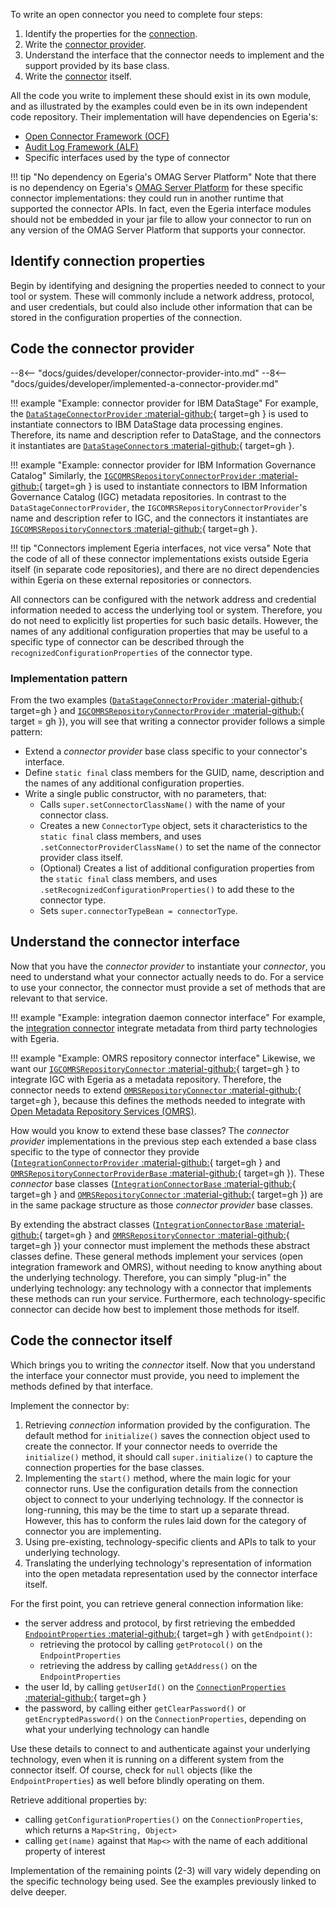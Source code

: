 <!-- SPDX-License-Identifier: CC-BY-4.0 -->
<!-- Copyright Contributors to the ODPi Egeria project. -->


To write an open connector you need to complete four steps:

1. Identify the properties for the [connection](/concepts/connection).
2. Write the [connector provider](/concepts/connector-provider).
3. Understand the interface that the connector needs to implement and the support provided by its base class.
4. Write the [connector](/concepts/connector) itself.

All the code you write to implement these should exist in its own module, and as illustrated by the examples could even be in its own independent code repository. Their implementation will have dependencies on Egeria's:

- [Open Connector Framework (OCF)](/frameworks/ocf/overview)
- [Audit Log Framework (ALF)](/frameworks/alf/overview)
- Specific interfaces used by the type of connector

!!! tip "No dependency on Egeria's OMAG Server Platform"
    Note that there is no dependency on Egeria's [OMAG Server Platform](/concepts/omag-server-platform) for these specific connector implementations: they could run in another runtime that supported the connector APIs.  In fact, even the Egeria interface modules should not be embedded in your jar file to allow your connector to run on any version of the OMAG Server Platform that supports your connector.

## Identify connection properties

Begin by identifying and designing the properties needed to connect to your tool or system. These will commonly include a network address, protocol, and user credentials, but could also include other information that can be stored in the configuration properties of the connection.

## Code the connector provider

--8<-- "docs/guides/developer/connector-provider-into.md"
--8<-- "docs/guides/developer/implemented-a-connector-provider.md"

!!! example "Example: connector provider for IBM DataStage"
    For example, the [`DataStageConnectorProvider` :material-github:](https://github.com/odpi/egeria-connector-ibm-information-server/blob/main/datastage-adapter/src/main/java/org/odpi/egeria/connectors/ibm/datastage/dataengineconnector/DataStageConnectorProvider.java){ target=gh } is used to instantiate connectors to IBM DataStage data processing engines. Therefore, its name and description refer to DataStage, and the connectors it instantiates are [`DataStageConnector`s :material-github:](https://github.com/odpi/egeria-connector-ibm-information-server/blob/main/datastage-adapter/src/main/java/org/odpi/egeria/connectors/ibm/datastage/dataengineconnector/DataStageConnector.java){ target=gh }.

!!! example "Example: connector provider for IBM Information Governance Catalog"
    Similarly, the [`IGCOMRSRepositoryConnectorProvider` :material-github:](https://github.com/odpi/egeria-connector-ibm-information-server/blob/main/igc-adapter/src/main/java/org/odpi/egeria/connectors/ibm/igc/repositoryconnector/IGCOMRSRepositoryConnectorProvider.java){ target=gh } is used to instantiate connectors to IBM Information Governance Catalog (IGC) metadata repositories. In contrast to the `DataStageConnectorProvider`, the `IGCOMRSRepositoryConnectorProvider`'s name and description refer to IGC, and the connectors it instantiates are [`IGCOMRSRepositoryConnector`s :material-github:](https://github.com/odpi/egeria-connector-ibm-information-server/blob/main/igc-adapter/src/main/java/org/odpi/egeria/connectors/ibm/igc/repositoryconnector/IGCOMRSRepositoryConnector.java){ target=gh }.

!!! tip "Connectors implement Egeria interfaces, not vice versa"
    Note that the code of all of these connector implementations exists outside Egeria itself (in separate code repositories), and there are no direct dependencies within Egeria on these external repositories or connectors.

All connectors can be configured with the network address and credential information needed to access the underlying tool or system. Therefore, you do not need to explicitly list properties for such basic details. However, the names of any additional configuration properties that may be useful to a specific type of connector can be described through the `recognizedConfigurationProperties` of the connector type.

### Implementation pattern

From the two examples ([`DataStageConnectorProvider` :material-github:](https://github.com/odpi/egeria-connector-ibm-information-server/blob/main/datastage-adapter/src/main/java/org/odpi/egeria/connectors/ibm/datastage/dataengineconnector/DataStageConnectorProvider.java){ target=gh } and [`IGCOMRSRepositoryConnectorProvider` :material-github:](https://github.com/odpi/egeria-connector-ibm-information-server/blob/main/igc-adapter/src/main/java/org/odpi/egeria/connectors/ibm/igc/repositoryconnector/IGCOMRSRepositoryConnectorProvider.java){ target = gh }), you will see that writing a connector provider follows a simple pattern:

- Extend a *connector provider* base class specific to your connector's interface.
- Define `static final` class members for the GUID, name, description and the names of any additional configuration properties.
- Write a single public constructor, with no parameters, that:
    - Calls `super.setConnectorClassName()` with the name of your connector class.
    - Creates a new `ConnectorType` object, sets it characteristics to the `static final` class members, and uses `.setConnectorProviderClassName()` to set the name of the connector provider class itself.
    - (Optional) Creates a list of additional configuration properties from the `static final` class members, and uses `.setRecognizedConfigurationProperties()` to add these to the connector type.
    - Sets `super.connectorTypeBean = connectorType`.

## Understand the connector interface

Now that you have the *connector provider* to instantiate your *connector*, you need to understand what your connector actually needs to do. For a service to use your connector, the connector must provide a set of methods that are relevant to that service.

!!! example "Example: integration daemon connector interface"
    For example, the [integration connector](/concepts/integration-connector) integrate metadata from third party technologies with Egeria. 

!!! example "Example: OMRS repository connector interface"
    Likewise, we want our [`IGCOMRSRepositoryConnector` :material-github:](https://github.com/odpi/egeria-connector-ibm-information-server/blob/main/igc-adapter/src/main/java/org/odpi/egeria/connectors/ibm/igc/repositoryconnector/IGCOMRSRepositoryConnector.java){ target=gh } to integrate IGC with Egeria as a metadata repository. Therefore, the connector needs to extend [`OMRSRepositoryConnector` :material-github:](https://github.com/odpi/egeria/blob/main/open-metadata-implementation/repository-services/repository-services-apis/src/main/java/org/odpi/openmetadata/repositoryservices/connectors/stores/metadatacollectionstore/repositoryconnector/OMRSRepositoryConnector.java){ target=gh }, because this defines the methods needed to integrate with [Open Metadata Repository Services (OMRS)](/services/omrs).

How would you know to extend these base classes? The *connector provider* implementations in the previous step each extended a base class specific to the type of connector they provide ([`IntegrationConnectorProvider` :material-github:](https://github.com/odpi/egeria/blob/main/open-metadata-implementation/frameworks/open-integration-framework/src/main/java/org/odpi/openmetadata/frameworks/integration/connectors/IntegrationConnectorProvider.java){ target=gh } and [`OMRSRepositoryConnectorProviderBase` :material-github:](https://github.com/odpi/egeria/blob/main/open-metadata-implementation/repository-services/repository-services-apis/src/main/java/org/odpi/openmetadata/repositoryservices/connectors/stores/metadatacollectionstore/repositoryconnector/OMRSRepositoryConnectorProviderBase.java){ target=gh }). These *connector* base classes ([`IntegrationConnectorBase` :material-github:](https://github.com/odpi/egeria/blob/main/open-metadata-implementation/frameworks/ope-integration-framework/src/main/java/org/odpi/openmetadata/frameworks/integration/connectors/IntegrationConnectorBase.java){ target=gh } and [`OMRSRepositoryConnector` :material-github:](https://github.com/odpi/egeria/blob/main/open-metadata-implementation/repository-services/repository-services-apis/src/main/java/org/odpi/openmetadata/repositoryservices/connectors/stores/metadatacollectionstore/repositoryconnector/OMRSRepositoryConnector.java){ target=gh }) are in the same package structure as those *connector provider* base classes.

By extending the abstract classes ([`IntegrationConnectorBase` :material-github:](https://github.com/odpi/egeria/blob/main/open-metadata-implementation/frameworks/data-engine-proxy-services/data-engine-proxy-connector/src/main/java/org/odpi/openmetadata/governanceservers/dataengineproxy/connectors/DataEngineConnectorBase.java){ target=gh } and [`OMRSRepositoryConnector` :material-github:](https://github.com/odpi/egeria/blob/main/open-metadata-implementation/repository-services/repository-services-apis/src/main/java/org/odpi/openmetadata/repositoryservices/connectors/stores/metadatacollectionstore/repositoryconnector/OMRSRepositoryConnector.java){ target=gh }) your connector must implement the methods these abstract classes define. These general methods implement your services (open integration framework and OMRS), without needing to know anything about the underlying technology. Therefore, you can simply "plug-in" the underlying technology: any technology with a connector that implements these methods can run your service. Furthermore, each technology-specific connector can decide how best to implement those methods for itself.

## Code the connector itself

Which brings you to writing the *connector* itself. Now that you understand the interface your connector must provide, you need to implement the methods defined by that interface.

Implement the connector by:

1. Retrieving *connection* information provided by the configuration. The default method for `initialize()` saves the connection object used to create the connector. If your connector needs to override the `initialize()` method, it should call `super.initialize()` to capture the connection properties for the base classes.
2. Implementing the `start()` method, where the main logic for your connector runs. Use the configuration details from the connection object to connect to your underlying technology. If the connector is long-running, this may be the time to start up a separate thread. However, this has to conform the rules laid down for the category of connector you are implementing.
3. Using pre-existing, technology-specific clients and APIs to talk to your underlying technology.
4. Translating the underlying technology's representation of information into the open metadata representation used by the connector interface itself.

For the first point, you can retrieve general connection information like:

- the server address and protocol, by first retrieving the embedded [`EndpointProperties` :material-github:](https://github.com/odpi/egeria/blob/main/open-metadata-implementation/frameworks/open-connector-framework/src/main/java/org/odpi/openmetadata/frameworks/connectors/properties/EndpointProperties.java){ target=gh } with `getEndpoint()`:
    - retrieving the protocol by calling `getProtocol()` on the `EndpointProperties`
    - retrieving the address by calling `getAddress()` on the `EndpointProperties`
- the user Id, by calling `getUserId()` on the [`ConnectionProperties` :material-github:](https://github.com/odpi/egeria/blob/main/open-metadata-implementation/frameworks/open-connector-framework/src/main/java/org/odpi/openmetadata/frameworks/connectors/properties/ConnectionProperties.java){ target=gh }
- the password, by calling either `getClearPassword()` or `getEncryptedPassword()` on the `ConnectionProperties`, depending on what your underlying technology can handle

Use these details to connect to and authenticate against your underlying technology, even when it is running on a different system from the connector itself. Of course, check for `null` objects (like the `EndpointProperties`) as well before blindly operating on them.

Retrieve additional properties by:

- calling `getConfigurationProperties()` on the `ConnectionProperties`, which returns a `Map<String, Object>`
- calling `get(name)` against that `Map<>` with the name of each additional property of interest

Implementation of the remaining points (2-3) will vary widely depending on the specific technology being used. See the examples previously linked to delve deeper.


